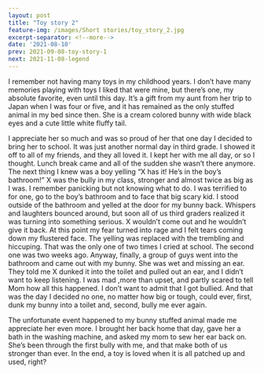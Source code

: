 ```yaml
---
layout: post
title: "Toy story 2"
feature-img: /images/Short stories/toy_story_2.jpg
excerpt-separator: <!--more-->
date: '2021-08-10'
prev: 2021-09-08-toy-story-1
next: 2021-11-08-legend
---
```

I remember not having many toys in my childhood years. I don’t have many memories playing with toys I liked that were mine, but there’s one, my absolute favorite, even until this day. It’s a gift from my aunt from her trip to Japan when I was four or five, and it has remained as the only stuffed animal in my bed since then. She is a cream colored bunny with wide black eyes and a cute little white fluffy tail.  

I appreciate her so much and was so proud of her that one day I decided to bring her to school. It was just another normal day in third grade. I showed it off to all of my friends, and they all loved it. I kept her with me all day, or so I thought. Lunch break came and all of the sudden she wasn’t there anymore. The next thing I knew was a boy yelling “X has it! He’s in the boy’s bathroom!” X was the bully in my class, stronger and almost twice as big as I was. I remember panicking but not knowing what to do. I was terrified to for one, go to the boy’s bathroom and to face that big scary kid. I stood outside of the bathroom and yelled at the door for my bunny back. Whispers and laughters bounced around, but soon all of us third graders realized it was turning into something serious. X wouldn’t come out and he wouldn’t give it back. At this point my fear turned into rage and I felt tears coming down my flustered face. The yelling was replaced with the trembling and hiccuping. That was the only one of two times I cried at school. The second one was two weeks ago. Anyway, finally, a group of guys went into the bathroom and came out with my bunny. She was wet and missing an ear. They told me X dunked it into the toilet and pulled out an ear, and I didn’t want to keep listening. I was mad ,more than upset, and partly scared to tell Mom how all this happened. I don’t want to admit that I got bullied. And that was the day I decided no one, no matter how big or tough, could ever, first, dunk my bunny into a toilet and, second, bully me ever again.  

The unfortunate event happened to my bunny stuffed animal made me appreciate her even more. I brought her back home that day, gave her a bath in the washing machine, and asked my mom to sew her ear back on. She’s been through the first bully with me, and that make both of us stronger than ever. In the end, a toy is loved when it is all patched up and used, right?  
